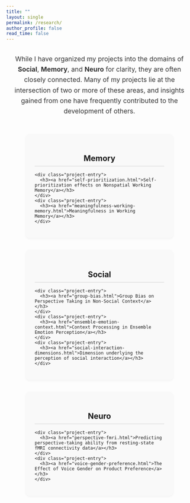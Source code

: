 ```yaml
---
title: ""
layout: single
permalink: /research/
author_profile: false
read_time: false
---
```


<style>
.research-intro {
  text-align: center;
  max-width: 800px;
  margin: 2rem auto;
  font-size: 1.1rem;
  line-height: 1.6;
  color: #333;
}

.research-columns {
  display: flex;
  justify-content: center;
  gap: 2rem;
  flex-wrap: wrap;
  max-width: 1200px;
  margin: 2rem auto;
  padding: 1rem;
}

.research-column {
  flex: 1;
  min-width: 280px;
  max-width: 350px;
  background: #f9f9f9;
  padding: 1.5rem;
  border-radius: 10px;
  box-shadow: 0 2px 6px rgba(0,0,0,0.05);
}

.research-column h2 {
  text-align: center;
  border-bottom: 1px solid #ccc;
  padding-bottom: 0.5rem;
  margin-bottom: 1rem;
}

.project-entry {
  margin-bottom: 1.5rem;
}

.project-entry h3 {
  font-size: 1rem;
  line-height: 1.4;
  margin-bottom: 0.3rem;
}

.project-entry a {
  text-decoration: none;
  color: #1a1a1a;
  font-weight: 600;
}

.project-entry a:hover {
  text-decoration: underline;
}
</style>

<p class="research-intro">
  While I have organized my projects into the domains of <strong>Social</strong>, <strong>Memory</strong>, and <strong>Neuro</strong> for clarity, they are often closely connected. Many of my projects lie at the intersection of two or more of these areas, and insights gained from one have frequently contributed to the development of others.
</p>

<div class="research-columns">

  <!-- Memory -->
  <div class="research-column">
    <h2>Memory</h2>

    <div class="project-entry">
      <h3><a href="self-prioritization.html">Self-prioritization effects on Nonspatial Working Memory</a></h3>
    </div>
    <div class="project-entry">
      <h3><a href="meaningfulness-working-memory.html">Meaningfulness in Working Memory</a></h3>
    </div>
  </div>

  <!-- Social -->
  <div class="research-column">
    <h2>Social</h2>

    <div class="project-entry">
      <h3><a href="group-bias.html">Group Bias on Perspective Taking in Non-Social Context</a></h3>
    </div>
    <div class="project-entry">
      <h3><a href="ensemble-emotion-context.html">Context Processing in Ensemble Emotion Perception</a></h3>
    </div>
    <div class="project-entry">
      <h3><a href="social-interaction-dimensions.html">Dimension underlying the perception of social interaction</a></h3>
    </div>
  </div>

  <!-- Neuro -->
  <div class="research-column">
    <h2>Neuro</h2>

    <div class="project-entry">
      <h3><a href="perspective-fmri.html">Predicting perspective-taking ability from resting-state fMRI connectivity data</a></h3>
    </div>
    <div class="project-entry">
      <h3><a href="voice-gender-preference.html">The Effect of Voice Gender on Product Preference</a></h3>
    </div>
  </div>

</div>
